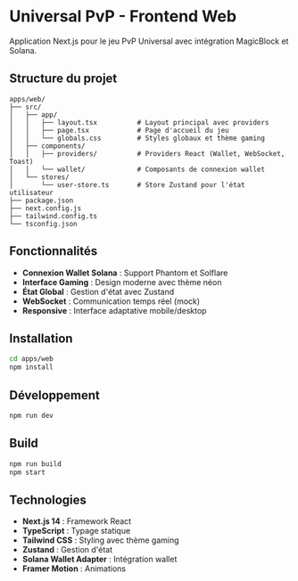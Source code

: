 # Universal PvP - Frontend Web

Application Next.js pour le jeu PvP Universal avec intégration MagicBlock et Solana.

## Structure du projet

```
apps/web/
├── src/
│   ├── app/
│   │   ├── layout.tsx          # Layout principal avec providers
│   │   ├── page.tsx            # Page d'accueil du jeu
│   │   └── globals.css         # Styles globaux et thème gaming
│   ├── components/
│   │   ├── providers/          # Providers React (Wallet, WebSocket, Toast)
│   │   └── wallet/             # Composants de connexion wallet
│   └── stores/
│       └── user-store.ts       # Store Zustand pour l'état utilisateur
├── package.json
├── next.config.js
├── tailwind.config.ts
└── tsconfig.json
```

## Fonctionnalités

- **Connexion Wallet Solana** : Support Phantom et Solflare
- **Interface Gaming** : Design moderne avec thème néon
- **État Global** : Gestion d'état avec Zustand
- **WebSocket** : Communication temps réel (mock)
- **Responsive** : Interface adaptative mobile/desktop

## Installation

```bash
cd apps/web
npm install
```

## Développement

```bash
npm run dev
```

## Build

```bash
npm run build
npm start
```

## Technologies

- **Next.js 14** : Framework React
- **TypeScript** : Typage statique
- **Tailwind CSS** : Styling avec thème gaming
- **Zustand** : Gestion d'état
- **Solana Wallet Adapter** : Intégration wallet
- **Framer Motion** : Animations
